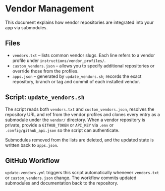 # Vendor Management

This document explains how vendor repositories are integrated into your app via submodules.

## Files

- `vendors.txt` – lists common vendor slugs. Each line refers to a vendor profile under `instructions/vendor_profiles/`.
- `custom_vendors.json` – allows you to specify additional repositories or override those from the profiles.
- `apps.json` – generated by `update_vendors.sh`; records the exact repository, branch or tag and commit of each installed vendor.

## Script: `update_vendors.sh`

The script reads both `vendors.txt` and `custom_vendors.json`, resolves the repository URL and ref from the vendor profiles and clones every entry as a submodule under the `vendor/` directory. When a vendor repository is private, provide a `GITHUB_TOKEN` or `API_KEY` via `.env` or `.config/github_api.json` so the script can authenticate.

Submodules removed from the lists are deleted, and the updated state is written back to `apps.json`.

## GitHub Workflow

`update-vendors.yml` triggers this script automatically whenever `vendors.txt` or `custom_vendors.json` change. The workflow commits updated submodules and documentation back to the repository.
